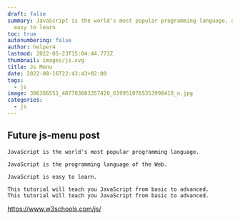```yaml
---
draft: false
summary: JavaScript is the world's most popular programming language, and is
  easy to learn
toc: true
autonumbering: false
author: helper4
lastmod: 2022-05-23T15:04:44.773Z
thumbnail: images/js.svg
title: Js Menu
date: 2022-08-16T22:43:43+02:00
tags:
  - js
image: 306386551_487783683357420_6199510765353998418_n.jpg
categories:
  - js
---
```

## Future js-menu post

```text
JavaScript is the world's most popular programming language.

JavaScript is the programming language of the Web.

JavaScript is easy to learn.

This tutorial will teach you JavaScript from basic to advanced.
This tutorial will teach you JavaScript from basic to advanced.
```

https://www.w3schools.com/js/